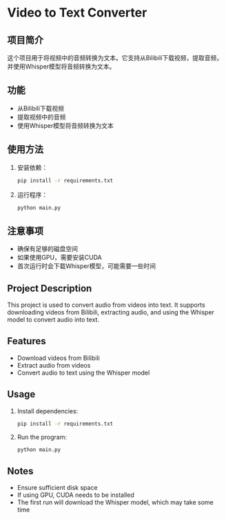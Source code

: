 # Video to Text Converter

## 项目简介
这个项目用于将视频中的音频转换为文本。它支持从Bilibili下载视频，提取音频，并使用Whisper模型将音频转换为文本。

## 功能
- 从Bilibili下载视频
- 提取视频中的音频
- 使用Whisper模型将音频转换为文本

## 使用方法
1. 安装依赖：
   ```bash
   pip install -r requirements.txt
   ```
2. 运行程序：
   ```bash
   python main.py
   ```

## 注意事项
- 确保有足够的磁盘空间
- 如果使用GPU，需要安装CUDA
- 首次运行时会下载Whisper模型，可能需要一些时间

## Project Description
This project is used to convert audio from videos into text. It supports downloading videos from Bilibili, extracting audio, and using the Whisper model to convert audio into text.

## Features
- Download videos from Bilibili
- Extract audio from videos
- Convert audio to text using the Whisper model

## Usage
1. Install dependencies:
   ```bash
   pip install -r requirements.txt
   ```
2. Run the program:
   ```bash
   python main.py
   ```

## Notes
- Ensure sufficient disk space
- If using GPU, CUDA needs to be installed
- The first run will download the Whisper model, which may take some time 
